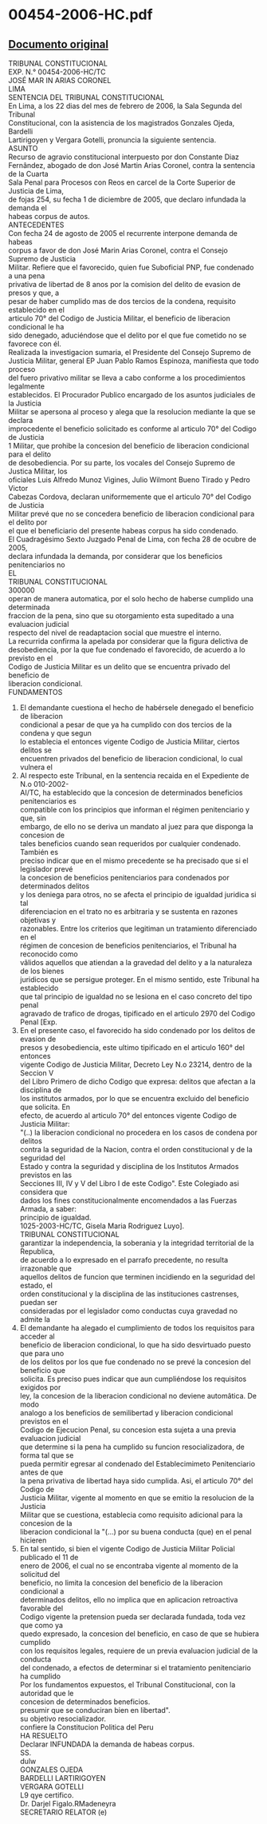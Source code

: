 
00454-2006-HC.pdf
=================
  
[Documento original](https://tc.gob.pe/jurisprudencia/2006/00454-2006-HC.pdf)  
---  
TRIBUNAL CONSTITUCIONAL  
EXP. N.° 00454-2006-HC/TC  
JOSÉ MAR IN ARIAS CORONEL  
LIMA  
SENTENCIA DEL TRIBUNAL CONSTITUCIONAL  
En Lima, a los 22 dias del mes de febrero de 2006, la Sala Segunda del Tribunal  
Constitucional, con la asistencia de los magistrados Gonzales Ojeda, Bardelli  
Lartirigoyen y Vergara Gotelli, pronuncia la siguiente sentencia.  
ASUNTO  
Recurso de agravio constitucional interpuesto por don Constante Diaz  
Fernândez, abogado de don José Martin Arias Coronel, contra la sentencia de la Cuarta  
Sala Penal para Procesos con Reos en carcel de la Corte Superior de Justicia de Lima,  
de fojas 254, su fecha 1 de diciembre de 2005, que declaro infundada la demanda el  
habeas corpus de autos.  
ANTECEDENTES  
Con fecha 24 de agosto de 2005 el recurrente interpone demanda de habeas  
corpus a favor de don José Marin Arias Coronel, contra el Consejo Supremo de Justicia  
Militar. Refiere que el favorecido, quien fue Suboficial PNP, fue condenado a una pena  
privativa de libertad de 8 anos por la comision del delito de evasion de presos y que, a  
pesar de haber cumplido mas de dos tercios de la condena, requisito establecido en el  
articulo 70° del Codigo de Justicia Militar, el beneficio de liberacion condicional le ha  
sido denegado, aduciéndose que el delito por el que fue cometido no se favorece con él.  
Realizada la investigacion sumaria, el Presidente del Consejo Supremo de  
Justicia Militar, general EP Juan Pablo Ramos Espinoza, manifiesta que todo proceso  
del fuero privativo militar se lleva a cabo conforme a los procedimientos legalmente  
establecidos. El Procurador Publico encargado de los asuntos judiciales de la Justicia  
Militar se apersona al proceso y alega que la resolucion mediante la que se declara  
improcedente el beneficio solicitado es conforme al articulo 70° del Codigo de Justicia  
1 Militar, que prohibe la concesion del beneficio de liberacion condicional para el delito  
de desobediencia. Por su parte, los vocales del Consejo Supremo de Justica Militar, los  
oficiales Luis Alfredo Munoz Vigines, Julio Wilmont Bueno Tirado y Pedro Victor  
Cabezas Cordova, declaran uniformemente que el articulo 70° del Codigo de Justicia  
Militar prevé que no se concedera beneficio de liberacion condicional para el delito por  
el que el beneficiario del presente habeas corpus ha sido condenado.  
El Cuadragésimo Sexto Juzgado Penal de Lima, con fecha 28 de ocubre de 2005,  
declara infundada la demanda, por considerar que los beneficios penitenciarios no  
EL  
TRIBUNAL CONSTITUCIONAL  
300000  
operan de manera automatica, por el solo hecho de haberse cumplido una determinada  
fraccion de la pena, sino que su otorgamiento esta supeditado a una evaluacion judicial  
respecto del nivel de readaptacion social que muestre el interno.  
La recurrida confirma la apelada por considerar que la figura delictiva de  
desobediencia, por la que fue condenado el favorecido, de acuerdo a lo previsto en el  
Codigo de Justicia Militar es un delito que se encuentra privado del beneficio de  
liberacion condicional.  
FUNDAMENTOS  
1. El demandante cuestiona el hecho de habérsele denegado el beneficio de liberacion  
condicional a pesar de que ya ha cumplido con dos tercios de la condena y que segun  
lo establecia el entonces vigente Codigo de Justicia Militar, ciertos delitos se  
encuentren privados del beneficio de liberacion condicional, lo cual vulnera el  
2. Al respecto este Tribunal, en la sentencia recaida en el Expediente de N.o 010-2002-  
AI/TC, ha establecido que la concesion de determinados beneficios penitenciarios es  
compatible con los principios que informan el régimen penitenciario y que, sin  
embargo, de ello no se deriva un mandato al juez para que disponga la concesion de  
tales beneficios cuando sean requeridos por cualquier condenado. También es  
preciso indicar que en el mismo precedente se ha precisado que si el legislador prevé  
la concesion de beneficios penitenciarios para condenados por determinados delitos  
y los deniega para otros, no se afecta el principio de igualdad juridica si tal  
diferenciacion en el trato no es arbitraria y se sustenta en razones objetivas y  
razonables. Entre los criterios que legitiman un tratamiento diferenciado en el  
régimen de concesion de beneficios penitenciarios, el Tribunal ha reconocido como  
vâlidos aquellos que atiendan a la gravedad del delito y a la naturaleza de los bienes  
juridicos que se persigue proteger. En el mismo sentido, este Tribunal ha establecido  
que tal principio de igualdad no se lesiona en el caso concreto del tipo penal  
agravado de trafico de drogas, tipificado en el articulo 2970 del Codigo Penal [Exp.  
3. En el presente caso, el favorecido ha sido condenado por los delitos de evasion de  
presos y desobediencia, este ultimo tipificado en el articulo 160° del entonces  
vigente Codigo de Justicia Militar, Decreto Ley N.o 23214, dentro de la Seccion V  
del Libro Primero de dicho Codigo que expresa: delitos que afectan a la disciplina de  
los institutos armados, por lo que se encuentra excluido del beneficio que solicita. En  
efecto, de acuerdo al articulo 70° del entonces vigente Codigo de Justicia Militar:  
"(..) la liberacion condicional no procedera en los casos de condena por delitos  
contra la seguridad de la Nacion, contra el orden constitucional y de la seguridad del  
Estado y contra la seguridad y disciplina de los Institutos Armados previstos en las  
Secciones III, IV y V del Libro I de este Codigo". Este Colegiado asi considera que  
dados los fines constitucionalmente encomendados a las Fuerzas Armada, a saber:  
principio de igualdad.  
1025-2003-HC/TC, Gisela Maria Rodriguez Luyo].  
TRIBUNAL CONSTITUCIONAL  
garantizar la independencia, la soberania y la integridad territorial de la Republica,  
de acuerdo a lo expresado en el parrafo precedente, no resulta irrazonable que  
aquellos delitos de funcion que terminen incidiendo en la seguridad del estado, el  
orden constitucional y la disciplina de las instituciones castrenses, puedan ser  
consideradas por el legislador como conductas cuya gravedad no admite la  
4. El demandante ha alegado el cumplimiento de todos los requisitos para acceder al  
beneficio de liberacion condicional, lo que ha sido desvirtuado puesto que para uno  
de los delitos por los que fue condenado no se prevé la concesion del beneficio que  
solicita. Es preciso pues indicar que aun cumpliéndose los requisitos exigidos por  
ley, la concesion de la liberacion condicional no deviene automâtica. De modo  
analogo a los beneficios de semilibertad y liberacion condicional previstos en el  
Codigo de Ejecucion Penal, su concesion esta sujeta a una previa evaluacion judicial  
que determine si la pena ha cumplido su funcion resocializadora, de forma tal que se  
pueda permitir egresar al condenado del Establecimimeto Penitenciario antes de que  
la pena privativa de libertad haya sido cumplida. Asi, el articulo 70° del Codigo de  
Justicia Militar, vigente al momento en que se emitio la resolucion de la Justicia  
Militar que se cuestiona, establecia como requisito adicional para la concesion de la  
liberacion condicional la "(...) por su buena conducta (que) en el penal hicieren  
5. En tal sentido, si bien el vigente Codigo de Justicia Militar Policial publicado el 11 de  
enero de 2006, el cual no se encontraba vigente al momento de la solicitud del  
beneficio, no limita la concesion del beneficio de la liberacion condicional a  
determinados delitos, ello no implica que en aplicacion retroactiva favorable del  
Codigo vigente la pretension pueda ser declarada fundada, toda vez que como ya  
quedo expresado, la concesion del beneficio, en caso de que se hubiera cumplido  
con los requisitos legales, requiere de un previa evaluacion judicial de la conducta  
del condenado, a efectos de determinar si el tratamiento penitenciario ha cumplido  
Por los fundamentos expuestos, el Tribunal Constitucional, con la autoridad que le  
concesion de determinados beneficios.  
presumir que se conduciran bien en libertad".  
su objetivo resocializador.  
confiere la Constitucion Politica del Peru  
HA RESUELTO  
Declarar INFUNDADA la demanda de habeas corpus.  
SS.  
dulw  
GONZALES OJEDA  
BARDELLI LARTIRIGOYEN  
VERGARA GOTELLI  
L9 qye certifico.  
Dr. Darjel Figalo.RMadeneyra  
SECRETARIO RELATOR (e)